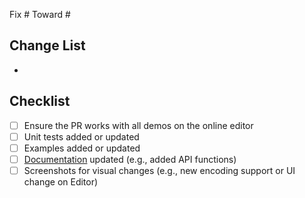 Fix #
Toward #

## Change List
 -

## Checklist
 - [ ] Ensure the PR works with all demos on the online editor
 - [ ] Unit tests added or updated
 - [ ] Examples added or updated
 - [ ] [Documentation](https://github.com/gosling-lang/gosling-website) updated (e.g., added API functions)
 - [ ] Screenshots for visual changes (e.g., new encoding support or UI change on Editor)
